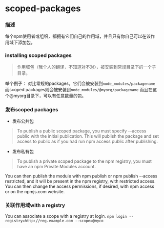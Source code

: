# scoped-packages

### 描述

每个npm使用者或组织，都拥有它们自己的作用域，并且只有你自己可以在该作用域下添加包。

### installing scoped packages

> 作用域包（我个人的翻译，不知道对不对），被安装到常规目录下的一个子目录。

举个例子：
对比常规的packages。它们会被安装到`node_modules/packagename`
而scoped packages则会被安装到`node_modules/@myorg/packagename`
而且在这个@myorg目录下，可以有任意数量的包。

### 发布scoped packages

* 发布公共包

> To publish a public scoped package, you must specify --access public with the initial publication. This will publish the package and set access to public as if you had run npm access public after publishing.

* 发布私有包

> To publish a private scoped package to the npm registry, you must have an npm Private Modules account.

You can then publish the module with npm publish or npm publish --access restricted, and it will be present in the npm registry, with restricted access. You can then change the access permissions, if desired, with npm access or on the npmjs.com website.

### 关联作用域with a registry

You can associate a scope with a registry at login.
`npm login --registry=http://reg.example.com --scope=@myco`
